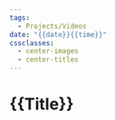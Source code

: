 ```yaml
---
tags:
  - Projects/Videos
date: "{{date}}{{time}}"
cssclasses:
  - center-images
  - center-titles
---
```

# {{Title}}